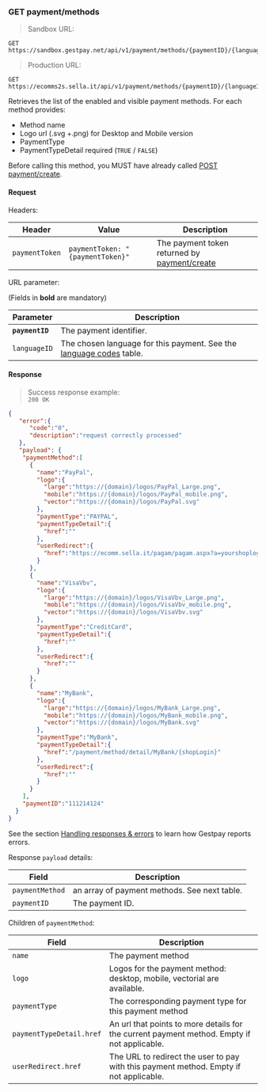 ### GET payment/methods


> Sandbox URL:

```
GET https://sandbox.gestpay.net/api/v1/payment/methods/{paymentID}/{languageID}
```


> Production URL: 

```
GET https://ecomms2s.sella.it/api/v1/payment/methods/{paymentID}/{languageID}
```


Retrieves the list of the enabled and visible payment methods. For each method provides: 
- Method name
- Logo url (.svg +.png) for Desktop and Mobile version
- PaymentType 
- PaymentTypeDetail required (`TRUE` / `FALSE`)

Before calling this method, you MUST have already called [POST payment/create](#post-payment-create). 

#### Request 

Headers: 

| Header          | Value                         | Description                                                        |
| --------------- | ----------------------------- | ------------------------------------------------------------------ |
| `paymentToken` | `paymentToken: "{paymentToken}"` | The payment token returned by [payment/create](##post-payment-create-beta) |

URL parameter: 

(Fields in **bold** are mandatory)

| Parameter | Description | 
| --------- | ----------- | 
| **`paymentID`** | The payment identifier. | 
| `languageID` | The chosen language for this payment. See the [language codes](#language-codes) table.

#### Response 

> Success response example:<br>
> `200 OK`

```json
{
   "error":{  
      "code":"0",
      "description":"request correctly processed"
   },
   "payload": {  
    "paymentMethod":[  
      {  
        "name":"PayPal",
        "logo":{  
          "large":"https://{domain}/logos/PayPal_Large.png",
          "mobile":"https://{domain}/logos/PayPal_mobile.png",
          "vector":"https://{domain}/logos/PayPal.svg"
        },
        "paymentType":"PAYPAL",
        "paymentTypeDetail":{  
          "href":""
        },
        "userRedirect":{  
          "href":"https://ecomm.sella.it/pagam/pagam.aspx?a=yourshoplogin&b=somePaymentToken&paymentType=PAYPAL"
        }
      },
      {  
        "name":"VisaVbv",
        "logo":{  
          "large":"https://{domain}/logos/VisaVbv_Large.png",
          "mobile":"https://{domain}/logos/VisaVbv_mobile.png",
          "vector":"https://{domain}/logos/VisaVbv.svg"
        },
        "paymentType":"CreditCard",
        "paymentTypeDetail":{  
          "href":""
        },
        "userRedirect":{  
          "href":""
        }
      },
      {  
        "name":"MyBank",
        "logo":{  
          "large":"https://{domain}/logos/MyBank_Large.png",
          "mobile":"https://{domain}/logos/MyBank_mobile.png",
          "vector":"https://{domain}/logos/MyBank.svg"
        },
        "paymentType":"MyBank",
        "paymentTypeDetail":{  
          "href":"/payment/method/detail/MyBank/{shopLogin}"
        },
        "userRedirect":{  
          "href":""
        }
      }
    ],
    "paymentID":"111214124"
  }
}
```

See the section [Handling responses & errors](#handling-responses-amp-errors) to learn how Gestpay reports errors.

Response `payload` details:


| Field          | Description 
| -------------- | -----------
| `paymentMethod` | an array of payment methods. See next table.
| `paymentID` | The payment ID.


Children of `paymentMethod`: 

| Field          | Description 
| -------------- | -----------
| `name` | The payment method 
| `logo` | Logos for the payment method: desktop, mobile, vectorial are available.
| `paymentType` | The corresponding payment type for this payment method 
| `paymentTypeDetail.href` | An url that points to more details for the current payment method. Empty if not applicable.
| `userRedirect.href` | The URL to redirect the user to pay with this payment method. Empty if not applicable.
